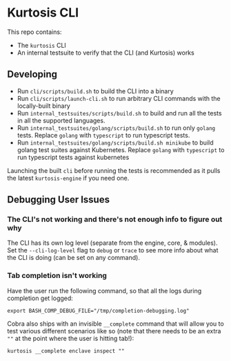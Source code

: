 Kurtosis CLI
============
This repo contains:
* The `kurtosis` CLI
* An internal testsuite to verify that the CLI (and Kurtosis) works

Developing
----------
* Run `cli/scripts/build.sh` to build the CLI into a binary
* Run `cli/scripts/launch-cli.sh` to run arbitrary CLI commands with the locally-built binary
* Run `internal_testsuites/scripts/build.sh` to build and run all the tests in all the supported languages.
* Run `internal_testsuites/golang/scripts/build.sh` to run only `golang` tests. Replace `golang` with `typescript` to run typescript tests.
* Run `internal_testsuites/golang/scripts/build.sh minikube` to build golang test suites against Kubernetes. Replace `golang` with `typescript` to run typescript tests against kubernetes

Launching the built `cli` before running the tests is recommended as it pulls the latest `kurtosis-engine` if you need one. 

Debugging User Issues
---------------------
### The CLI's not working and there's not enough info to figure out why
The CLI has its own log level (separate from the engine, core, & modules). Set the `--cli-log-level` flag to `debug` or `trace` to see more info about what the CLI is doing (can be set on any command).

### Tab completion isn't working
Have the user run the following command, so that all the logs during completion get logged:

```
export BASH_COMP_DEBUG_FILE="/tmp/completion-debugging.log"
```

Cobra also ships with an invisible `__complete` command that will allow you to test various different scenarios like so (note that there needs to be an extra `""` at the point where the user is hitting tab!):

```
kurtosis __complete enclave inspect ""
```
